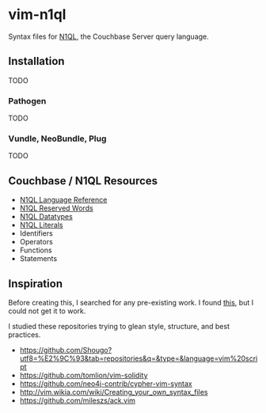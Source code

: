 # vim-n1ql

Syntax files for [N1QL][n1ql-language-reference], the Couchbase Server query
language.

## Installation

TODO

### Pathogen

TODO

### Vundle, NeoBundle, Plug

TODO


## Couchbase / N1QL Resources

 - [N1QL Language Reference][n1ql-language-reference]
 - [N1QL Reserved Words][n1ql-reserved-words]
 - [N1QL Datatypes][n1ql-datatypes]
 - [N1QL Literals][n1ql-literals]
 - Identifiers
 - Operators
 - Functions
 - Statements


[n1ql-language-reference]: https://developer.couchbase.com/documentation/server/5.0/n1ql/n1ql-language-reference/index.html
[n1ql-reserved-words]: https://developer.couchbase.com/documentation/server/5.0/n1ql/n1ql-language-reference/reservedwords.html#story-h2-2
[n1ql-datatypes]: https://developer.couchbase.com/documentation/server/5.0/n1ql/n1ql-language-reference/datatypes.html
[n1ql-literals]: https://developer.couchbase.com/documentation/server/5.0/n1ql/n1ql-language-reference/literals.html


## Inspiration

Before creating this, I searched for any pre-existing work.  I found 
[this][pre-existing-work], but I could not get it to work.


I studied these repositories trying to glean style, structure, and best practices.

 - https://github.com/Shougo?utf8=%E2%9C%93&tab=repositories&q=&type=&language=vim%20script
 - https://github.com/tomlion/vim-solidity
 - https://github.com/neo4j-contrib/cypher-vim-syntax
 - http://vim.wikia.com/wiki/Creating_your_own_syntax_files
 - https://github.com/mileszs/ack.vim


[pre-existing-work]: https://github.com/pr3d4t0r/n1ql-vim-syntax
